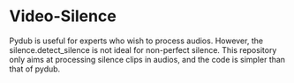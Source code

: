 # Video-Silence
Pydub is useful for experts who wish to process audios. However, the silence.detect_silence is not ideal for non-perfect silence. This repository only aims at processing silence clips in audios, and the code is simpler than that of pydub. 
